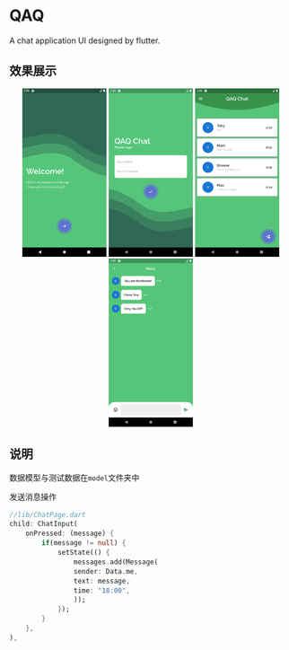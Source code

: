 # QAQ

A chat application UI designed by flutter.


## 效果展示
<div align="center">
<img src="./assets/demo/home.png" height="300px" alt="首页" >
<img src="./assets/demo/login.png" height="300px" alt="登陆" >
<img src="./assets/demo/message.png" height="300px" alt="登陆" >
<img src="./assets/demo/chat.png" height="300px" alt="登陆" >
</div>

## 说明

数据模型与测试数据在`model`文件夹中

发送消息操作
```dart
//lib/ChatPage.dart
child: ChatInput(
    onPressed: (message) {
        if(message != null) {
            setState(() {
                messages.add(Message(
                sender: Data.me,
                text: message,
                time: "18:00",
                ));
            });
        }
    },
),
```

